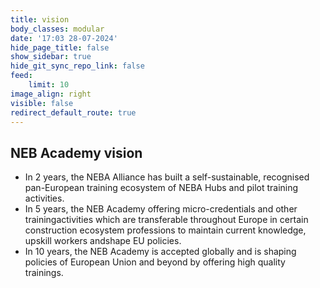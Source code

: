 ```yaml
---
title: vision
body_classes: modular
date: '17:03 28-07-2024'
hide_page_title: false
show_sidebar: true
hide_git_sync_repo_link: false
feed:
    limit: 10
image_align: right
visible: false
redirect_default_route: true
---
```


## NEB Academy vision

* In 2 years, the NEBA Alliance has built a self-sustainable, recognised pan-European training ecosystem of NEBA Hubs and pilot training activities.
* In 5 years, the NEB Academy offering micro-credentials and other trainingactivities which are transferable throughout Europe in certain construction ecosystem professions to maintain current knowledge, upskill workers andshape EU policies.
* In 10 years, the NEB Academy is accepted globally and is shaping policies of European Union and beyond by offering high quality trainings.